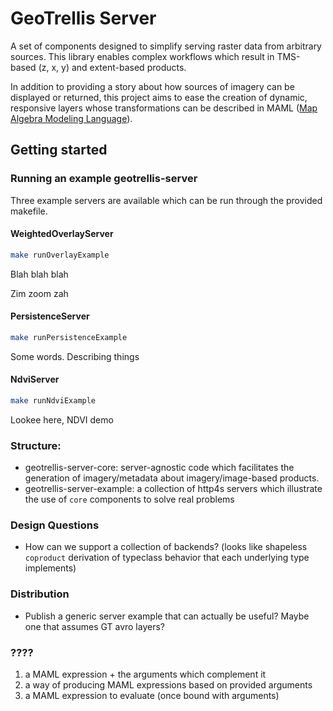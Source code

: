 # GeoTrellis Server

A set of components designed to simplify serving raster data from
arbitrary sources. This library enables complex workflows which
result in TMS-based (z, x, y) and extent-based products.

In addition to providing a story about how sources of imagery can be displayed
or returned, this project aims to ease the creation of dynamic,
responsive layers whose transformations can be described in MAML
([Map Algebra Modeling Language](https://github.com/geotrellis/maml/)).


## Getting started

### Running an example geotrellis-server

Three example servers are available which can be run through the provided
makefile.

#### WeightedOverlayServer

```bash
make runOverlayExample
```

Blah blah blah

Zim zoom zah

#### PersistenceServer

```bash
make runPersistenceExample
```

Some words. Describing things

#### NdviServer

```bash
make runNdviExample
```

Lookee here, NDVI demo



### Structure:

- geotrellis-server-core: server-agnostic code which facilitates the
  generation of imagery/metadata about imagery/image-based products.
- geotrellis-server-example: a collection of http4s servers which
  illustrate the use of `core` components to solve real problems


### Design Questions

- How can we support a collection of backends? (looks like shapeless
  `coproduct` derivation of typeclass behavior that each underlying type
  implements)


### Distribution
- Publish a generic server example that can actually be useful? Maybe one
  that assumes GT avro layers?


### ????
1. a MAML expression + the arguments which complement it
2. a way of producing MAML expressions based on provided arguments
3. a MAML expression to evaluate (once bound with arguments)


